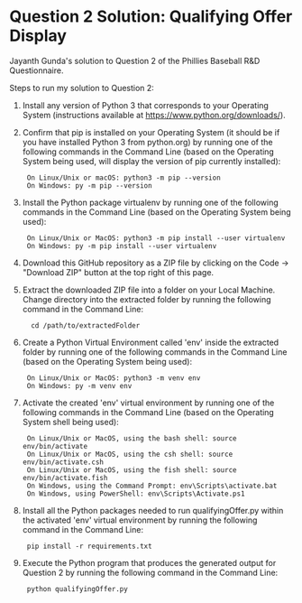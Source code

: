 # Question 2 Solution: Qualifying Offer Display

Jayanth Gunda's solution to Question 2 of the Phillies Baseball R&amp;D Questionnaire.

Steps to run my solution to Question 2:

1. Install any version of Python 3 that corresponds to your Operating System (instructions available at https://www.python.org/downloads/).

2. Confirm that pip is installed on your Operating System (it should be if you have installed Python 3 from python.org) by running one 
   of the following commands in the Command Line (based on the Operating System being used, will display the version of pip currently installed):
   
        On Linux/Unix or macOS: python3 -m pip --version
        On Windows: py -m pip --version
   
3. Install the Python package virtualenv by running one of the following commands in the Command Line (based on the Operating System being used):
   
        On Linux/Unix or MacOS: python3 -m pip install --user virtualenv
        On Windows: py -m pip install --user virtualenv

4. Download this GitHub repository as a ZIP file by clicking on the Code -> "Download ZIP" button at the top right of this page.

5. Extract the downloaded ZIP file into a folder on your Local Machine. Change directory into the extracted folder by running
   the following command in the Command Line:
      
         cd /path/to/extractedFolder

6. Create a Python Virtual Environment called 'env' inside the extracted folder by running one of the following commands in the Command Line
   (based on the Operating System being used):
   
        On Linux/Unix or MacOS: python3 -m venv env
        On Windows: py -m venv env
  
7. Activate the created 'env' virtual environment by running one of the following commands in the Command Line (based on the Operating System 
   shell being used):
   
        On Linux/Unix or MacOS, using the bash shell: source env/bin/activate
        On Linux/Unix or MacOS, using the csh shell: source env/bin/activate.csh
        On Linux/Unix or MacOS, using the fish shell: source env/bin/activate.fish
        On Windows, using the Command Prompt: env\Scripts\activate.bat
        On Windows, using PowerShell: env\Scripts\Activate.ps1
   
8. Install all the Python packages needed to run qualifyingOffer.py within the activated 'env' virtual environment by running the following command
   in the Command Line:

        pip install -r requirements.txt
   
9. Execute the Python program that produces the generated output for Question 2 by running the following command in the Command Line:
   
        python qualifyingOffer.py
